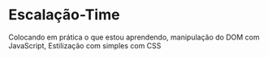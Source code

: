 # Escalação-Time
Colocando em prática o que estou aprendendo, manipulação do DOM com JavaScript, Estilização com simples com CSS
